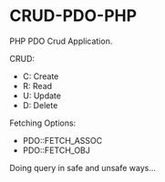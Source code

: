 # CRUD-PDO-PHP
PHP PDO Crud Application.

CRUD:
- C: Create
- R: Read
- U: Update
- D: Delete

Fetching Options:
  * PDO::FETCH_ASSOC
  * PDO::FETCH_OBJ

Doing query in safe and unsafe ways...
